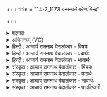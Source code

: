 +++
title = "14-2_1173 यन्मन्यसे वरेण्यमिन्द्र"

+++
<details><summary>पदपाठः</summary>

य꣢त्। म꣡न्य꣢꣯से। व꣡रे꣢꣯ण्यम्। इ꣡न्द्र꣢꣯। द्यु꣣क्ष꣢म्। द्यु꣣। क्ष꣢म्। तत्। आ। भ꣣र। विद्या꣡म꣢। त꣡स्य꣢꣯। ते꣣। वय꣢म्। अ꣡कू꣢꣯पारस्य। दावनः। ११७३।
</details>

<details><summary>अधिमन्त्रम् (VC)</summary>

- इन्द्रः
- अत्रिर्भौमः
- अनुष्टुप्
- गान्धारः
</details>

<details><summary>हिन्दी : आचार्य रामनाथ वेदालंकार - विषयः</summary>

अगले मन्त्र में फिर परमेश्वर और आचार्य का विषय है।
</details>

<details><summary>हिन्दी : आचार्य रामनाथ वेदालंकार - पदार्थः</summary>

पदार्थान्वयभाषाः -  हे(इन्द्र)परमैश्वर्यवान् जगदीश्वर वा आचार्य! (यत्)जिसे,आप(वरेण्यम्)ग्रहण करने योग्य(मन्यसे)मानते हो, (तत्)उस(द्युक्षम्)धर्म और विद्या के प्रकाश के निवासक अपने दान को(आ भर)हमें प्राप्त कराओ।(ते)आपके(अकूपारस्य)जिसका भरना या संग्रह करना बुरा नहीं है,ऐसे(तस्य)उस(दावनः)दान को(वयम्)हम(विद्याम)पा लेवें ॥२॥
</details>

<details><summary>हिन्दी : आचार्य रामनाथ वेदालंकार - भावार्थः</summary>

भावार्थभाषाः -  परमेश्वर और आचार्य का जो सद्गुण,विद्या,धर्म,सदाचार आदि का दान है,उसे पाकर हम अपने आपको उन्नत करें ॥२॥
</details>

<details><summary>संस्कृत : आचार्य रामनाथ वेदालंकार - विषयः</summary>

अथ पुनः परमेश्वराचार्ययोर्विषयमाह।
</details>

<details><summary>संस्कृत : आचार्य रामनाथ वेदालंकार - पदार्थः</summary>

पदार्थान्वयभाषाः -  हे(इन्द्र)परमैश्वर्यवन् जगदीश्वर आचार्य वा! (यत्)यत् त्वम्(वरेण्यम्)वरितुं ग्रहीतुमर्हम्(मन्यसे)जानासि(तत् द्युक्षम्)धर्मविद्याप्रकाशनिवासकं स्वकीयं दानम्।[द्यां प्रकाशं क्षाययति निवासयति यत् तादृशम्।] (आ भर)अस्मान् प्रापय।(ते)तव(अकूपारस्य)अकुत्सितः पारः पूरणं संग्रहः यस्य तादृशस्य(तस्य दावनः)दानस्य।[द्वितीयार्थे षष्ठी।] (वयम्)त्वदुपासकाः(विद्याम)लभेमहि।[‘विद्याम तस्य ते वयमकुपरणस्य दानस्य’इति निरुक्तम्। ४।१८]॥२॥२
</details>

<details><summary>संस्कृत : आचार्य रामनाथ वेदालंकार - भावार्थः</summary>

भावार्थभाषाः -  परमेश्वरस्याचार्यस्य च यत् सद्गुणविद्याधर्मसदाचारादिदानमस्ति तत् प्राप्य वयं स्वात्मानमुन्नयेम ॥२॥
</details>

<details><summary>संस्कृत : आचार्य रामनाथ वेदालंकार - पादटिप्पनी</summary>

टिप्पणी:   १. ऋ० ५।३९।२, ‘दा॒वने॑’ इति पाठः। २. ऋग्भाष्ये दयानन्दर्षिर्मन्त्रमिमं विद्वत्पक्षे व्याख्यातवान्।
</details>